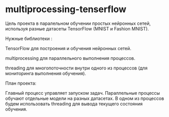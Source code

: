 # multiprocessing-tenserflow

Цель проекта в паралельном обучении простых нейронных сетей, используя разные датасеты TensorFlow (MNIST и Fashion MNIST).

Нужные библиотеки :

TensorFlow для построения и обучения нейронных сетей.

multiprocessing для параллельного выполнения процессов.

threading для многопоточности внутри одного из процессов (для мониторинга выполнения обучения).

План проекта:

Главный процесс управляет запуском задач.
Параллельные процессы обучают отдельные модели на разных датасетах.
В одном из процессов будем использовать threading для вывода текущего состояния обучения.

